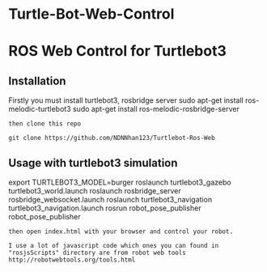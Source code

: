 # Turtle-Bot-Web-Control
ROS Web Control for Turtlebot3 
======================

## Installation
Firstly you must install turtlebot3, rosbridge server 
sudo apt-get install ros-melodic-turtlebot3
sudo apt-get install ros-melodic-rosbridge-server

```
then clone this repo

git clone https://github.com/NDNNhan123/Turtlebot-Ros-Web
```

## Usage with turtlebot3 simulation


export TURTLEBOT3_MODEL=burger
roslaunch turtlebot3_gazebo turtlebot3_world.launch
roslaunch rosbridge_server rosbridge_websocket.launch
roslaunch turtlebot3_navigation turtlebot3_navigation.launch
rosrun robot_pose_publisher robot_pose_publisher
```
then open index.html with your browser and control your robot.

I use a lot of javascript code which ones you can found in "rosjsScripts" directory are from robot web tools
http://robotwebtools.org/tools.html

